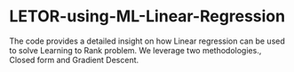 # LETOR-using-ML-Linear-Regression
The code provides a detailed insight on how Linear regression can be used to solve Learning to Rank problem. We leverage two methodologies., Closed form and Gradient Descent. 
